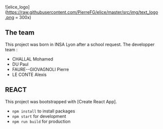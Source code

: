 ![elice_logo](https://raw.githubusercontent.com/PierreFG/elice/master/src/img/text_logo.png = 300x)

## The team

This project was born in INSA Lyon after a school request. The developper team :
* CHALLAL Mohamed
* DU Paul
* FAURE--GIOVAGNOLI Pierre
* LE CONTE Alexis

## REACT

This project was bootstrapped with [Create React App].
* `npm install` to install packages
* `npm start` for development
* `npm run build` for production
